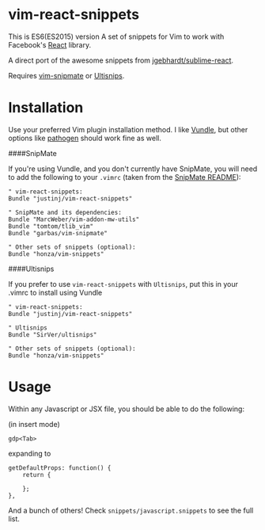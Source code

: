 vim-react-snippets
==================
This is ES6(ES2015) version
A set of snippets for Vim to work with Facebook's [React](http://facebook.github.io/react/) library.

A direct port of the awesome snippets from
[jgebhardt/sublime-react](https://github.com/jgebhardt/sublime-react).

Requires [vim-snipmate](https://github.com/garbas/vim-snipmate) or [Ultisnips](https://github.com/SirVer/ultisnips).

Installation
============

Use your preferred Vim plugin installation method.
I like [Vundle](http://github.com/gmarik/vundle), but other options like
[pathogen](https://github.com/tpope/vim-pathogen) should work fine as well.

####SnipMate

If you're using Vundle, and you don't currently have SnipMate, you will need to
add the following to your `.vimrc` (taken from the [SnipMate README](https://github.com/garbas/vim-snipmate/blob/master/README.md)):

```
" vim-react-snippets:
Bundle "justinj/vim-react-snippets"

" SnipMate and its dependencies:
Bundle "MarcWeber/vim-addon-mw-utils"
Bundle "tomtom/tlib_vim"
Bundle "garbas/vim-snipmate"

" Other sets of snippets (optional):
Bundle "honza/vim-snippets"
```
####Ultisnips

If you prefer to use `vim-react-snippets` with `Ultisnips`, put this in your .vimrc
to install using Vundle

````
" vim-react-snippets:
Bundle "justinj/vim-react-snippets"

" Ultisnips
Bundle "SirVer/ultisnips"

" Other sets of snippets (optional):
Bundle "honza/vim-snippets"
````

Usage
=====

Within any Javascript or JSX file, you should be able to do the following:

(in insert mode)
```
gdp<Tab>
```

expanding to

```
getDefaultProps: function() {
    return {

    };
},
```

And a bunch of others!
Check `snippets/javascript.snippets` to see the full list.

